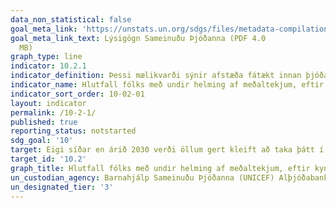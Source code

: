 ```yaml
---
data_non_statistical: false
goal_meta_link: 'https://unstats.un.org/sdgs/files/metadata-compilation/Metadata-Goal-10.pdf '
goal_meta_link_text: Lýsigögn Sameinuðu Þjóðanna (PDF 4.0
  MB)
graph_type: line
indicator: 10.2.1
indicator_definition: Þessi mælikvarði sýnir afstæða fátækt innan þjóða. Hann mælir hversu langt einstaklingar eru frá miðgildis lífskjörum í því samfélagi sem þeir búa, og er vísir að mælingu á  félagslegri útilokun. Einstaklingar sem búa við afstæða fátækt upplifa oft margvíslegar birtingamyndir félagslegs og efnahagslegs ójöfnuðar m.a. í gegnum atvinnuleysi, lakar heimilisaðstæður, ófullnægjandi heilbrigðisþjónustu og fyrirstöður í aðgengi að menntun og annara efnahagslegra, félagslegra, pólitískra og menningarlegra athafna, sem getur leitt af sér félagslega einangrun og jaðarsetningu.
indicator_name: Hlutfall fólks með undir helming af meðaltekjum, eftir kyni, aldri og fötluðum einstaklingum.
indicator_sort_order: 10-02-01
layout: indicator
permalink: /10-2-1/
published: true
reporting_status: notstarted
sdg_goal: '10'
target: Eigi síðar en árið 2030 verði öllum gert kleift að taka þátt í félagslífi og hafa afskipti af efnahagsmálum og stjórnmálum, án tillits til aldurs, kyns, fötlunar, kynþáttar, þjóðernis, uppruna, trúarbragða, efnahags eða annarrar stöðu.
target_id: '10.2'
graph_title: Hlutfall fólks með undir helming af meðaltekjum, eftir kyni, aldri og fötluðum einstaklingum.
un_custodian_agency: Barnahjálp Sameinuðu Þjóðanna (UNICEF) Alþjóðabankinn (World Bank)
un_designated_tier: '3'
---
```

